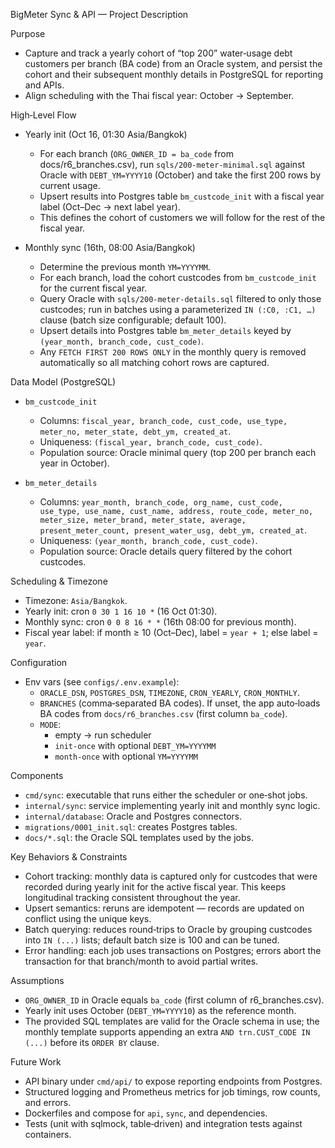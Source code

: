 BigMeter Sync & API — Project Description

Purpose

- Capture and track a yearly cohort of “top 200” water‑usage debt customers per branch (BA code) from an Oracle system, and persist the cohort and their subsequent monthly details in PostgreSQL for reporting and APIs.
- Align scheduling with the Thai fiscal year: October → September.

High‑Level Flow

- Yearly init (Oct 16, 01:30 Asia/Bangkok)
  - For each branch (`ORG_OWNER_ID = ba_code` from docs/r6_branches.csv), run `sqls/200-meter-minimal.sql` against Oracle with `DEBT_YM=YYYY10` (October) and take the first 200 rows by current usage.
  - Upsert results into Postgres table `bm_custcode_init` with a fiscal year label (Oct–Dec → next label year).
  - This defines the cohort of customers we will follow for the rest of the fiscal year.

- Monthly sync (16th, 08:00 Asia/Bangkok)
  - Determine the previous month `YM=YYYYMM`.
  - For each branch, load the cohort custcodes from `bm_custcode_init` for the current fiscal year.
  - Query Oracle with `sqls/200-meter-details.sql` filtered to only those custcodes; run in batches using a parameterized `IN (:C0, :C1, …)` clause (batch size configurable; default 100).
  - Upsert details into Postgres table `bm_meter_details` keyed by `(year_month, branch_code, cust_code)`.
  - Any `FETCH FIRST 200 ROWS ONLY` in the monthly query is removed automatically so all matching cohort rows are captured.

Data Model (PostgreSQL)

- `bm_custcode_init`
  - Columns: `fiscal_year, branch_code, cust_code, use_type, meter_no, meter_state, debt_ym, created_at`.
  - Uniqueness: `(fiscal_year, branch_code, cust_code)`.
  - Population source: Oracle minimal query (top 200 per branch each year in October).

- `bm_meter_details`
  - Columns: `year_month, branch_code, org_name, cust_code, use_type, use_name, cust_name, address, route_code, meter_no, meter_size, meter_brand, meter_state, average, present_meter_count, present_water_usg, debt_ym, created_at`.
  - Uniqueness: `(year_month, branch_code, cust_code)`.
  - Population source: Oracle details query filtered by the cohort custcodes.

Scheduling & Timezone

- Timezone: `Asia/Bangkok`.
- Yearly init: cron `0 30 1 16 10 *` (16 Oct 01:30).
- Monthly sync: cron `0 0 8 16 * *` (16th 08:00 for previous month).
- Fiscal year label: if month ≥ 10 (Oct–Dec), label = `year + 1`; else label = `year`.

Configuration

- Env vars (see `configs/.env.example`):
  - `ORACLE_DSN`, `POSTGRES_DSN`, `TIMEZONE`, `CRON_YEARLY`, `CRON_MONTHLY`.
  - `BRANCHES` (comma‑separated BA codes). If unset, the app auto‑loads BA codes from `docs/r6_branches.csv` (first column `ba_code`).
  - `MODE`:
    - empty → run scheduler
    - `init-once` with optional `DEBT_YM=YYYYMM`
    - `month-once` with optional `YM=YYYYMM`

Components

- `cmd/sync`: executable that runs either the scheduler or one‑shot jobs.
- `internal/sync`: service implementing yearly init and monthly sync logic.
- `internal/database`: Oracle and Postgres connectors.
- `migrations/0001_init.sql`: creates Postgres tables.
- `docs/*.sql`: the Oracle SQL templates used by the jobs.

Key Behaviors & Constraints

- Cohort tracking: monthly data is captured only for custcodes that were recorded during yearly init for the active fiscal year. This keeps longitudinal tracking consistent throughout the year.
- Upsert semantics: reruns are idempotent — records are updated on conflict using the unique keys.
- Batch querying: reduces round‑trips to Oracle by grouping custcodes into `IN (...)` lists; default batch size is 100 and can be tuned.
- Error handling: each job uses transactions on Postgres; errors abort the transaction for that branch/month to avoid partial writes.

Assumptions

- `ORG_OWNER_ID` in Oracle equals `ba_code` (first column of r6_branches.csv).
- Yearly init uses October (`DEBT_YM=YYYY10`) as the reference month.
- The provided SQL templates are valid for the Oracle schema in use; the monthly template supports appending an extra `AND trn.CUST_CODE IN (...)` before its `ORDER BY` clause.

Future Work

- API binary under `cmd/api/` to expose reporting endpoints from Postgres.
- Structured logging and Prometheus metrics for job timings, row counts, and errors.
- Dockerfiles and compose for `api`, `sync`, and dependencies.
- Tests (unit with sqlmock, table‑driven) and integration tests against containers.
